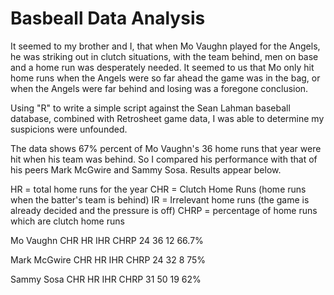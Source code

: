 # Basbeall Data Analysis
It seemed to my brother and I, that when Mo Vaughn played for the Angels, he was striking out in clutch situations, with the team behind,  men on base and a home run was desperately needed. It seemed to us that Mo only hit home runs when the Angels were so far ahead the game was in the bag, or when the Angels were far behind and losing was a foregone conclusion.

Using "R" to write a simple script against the Sean Lahman baseball database, combined with Retrosheet game data, I was able to determine my suspicions were unfounded.

The data shows 67% percent of Mo Vaughn's 36 home runs that year were hit when his team was behind.
So I compared his performance with that of his peers Mark McGwire and Sammy Sosa. Results appear below.

HR = total home runs for the year
CHR = Clutch Home Runs (home runs when the batter's team is behind)
IR = Irrelevant home runs (the game is already decided and the pressure is off)
CHRP = percentage of home runs which are clutch home runs

Mo Vaughn
CHR HR IHR CHRP
 24 36  12 66.7%

Mark McGwire
CHR HR IHR CHRP
 24 32   8 75%

Sammy Sosa
CHR HR IHR CHRP
 31 50  19 62%
